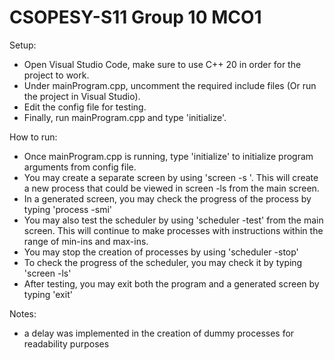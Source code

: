 
# CSOPESY-S11 Group 10 MCO1

Setup:

- Open Visual Studio Code, make sure to use C++ 20 in order for the project to work.
- Under mainProgram.cpp, uncomment the required include files (Or run the project in Visual Studio).
- Edit the config file for testing.
- Finally, run mainProgram.cpp and type 'initialize'.

How to run:

- Once mainProgram.cpp is running, type 'initialize' to initialize program arguments from config file.
- You may create a separate screen by using 'screen -s <screen name>'. This will create a new process that could be viewed in screen -ls from the main screen.
- In a generated screen, you may check the progress of the process by typing 'process -smi'
- You may also test the scheduler by using 'scheduler -test' from the main screen. This will continue to make processes with instructions within the range of min-ins and max-ins.
- You may stop the creation of processes by using 'scheduler -stop'
- To check the progress of the scheduler, you may check it by typing 'screen -ls'
- After testing, you may exit both the program and a generated screen by typing 'exit'

Notes:
- a delay was implemented in the creation of dummy processes for readability purposes
